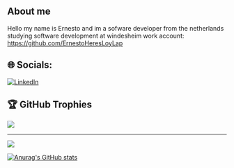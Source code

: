 
## About me
Hello my name is Ernesto and im a sofware developer from the netherlands
studying software development at windesheim
work account: https://github.com/ErnestoHeresLoyLap
## 🌐 Socials:
[![LinkedIn](https://img.shields.io/badge/LinkedIn-%230077B5.svg?logo=linkedin&logoColor=white)](https://linkedin.com/in/https://www.linkedin.com/in/ernesto-heres-1a8774240/) 


## 🏆 GitHub Trophies
![](https://github-profile-trophy.vercel.app/?username=ernestoheres&theme=juicyfresh&no-frame=false&no-bg=false&margin-w=4)

---
[![](https://visitcount.itsvg.in/api?id=ernestoheres&icon=7&color=8)](https://visitcount.itsvg.in)


[![Anurag's GitHub stats](https://github-readme-stats.vercel.app/api?username=ernestoheres)](https://github.com/anuraghazra/github-readme-stats)


<!-- Proudly created with GPRM ( https://gprm.itsvg.in ) -->
